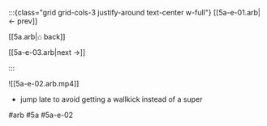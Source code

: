 :::{class="grid grid-cols-3 justify-around text-center w-full"}
[[5a-e-01.arb|← prev]]

[[5a.arb|⌂ back]]

[[5a-e-03.arb|next →]]

:::

![[5a-e-02.arb.mp4]]

* jump late to avoid getting a wallkick instead of a super

#arb #5a #5a-e-02

